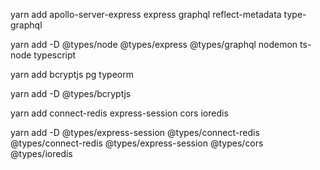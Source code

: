yarn add apollo-server-express express graphql reflect-metadata type-graphql

yarn add -D @types/node @types/express @types/graphql nodemon ts-node typescript

yarn add bcryptjs pg typeorm

yarn add -D @types/bcryptjs

yarn add connect-redis express-session cors ioredis

yarn add -D @types/express-session @types/connect-redis @types/connect-redis @types/express-session @types/cors @types/ioredis
